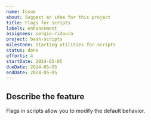 ```yaml
---
name: Issue
about: Suggest an idea for this project
title: Flags for scripts
labels: enhancement
assignees: sergio-ridaura
project: bash-scripts
milestone: Starting utilities for scripts
status: done
efforts: 4
startDate: 2024-05-05
dueDate: 2024-05-05
endDate: 2024-05-05
---
```


## Describe the feature

Flags in scripts allow you to modify the default behavior.
